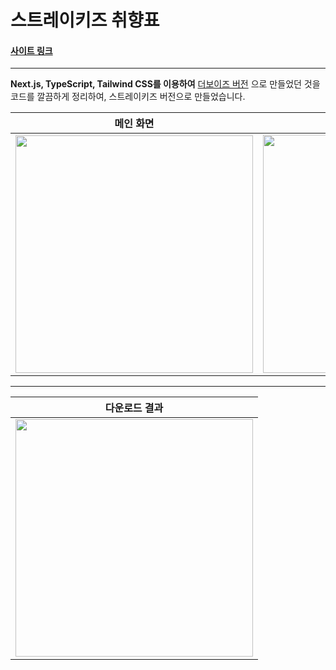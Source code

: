 # 스트레이키즈 취향표

#### [사이트 링크](https://skz-style.vercel.app/)

---

**Next.js, TypeScript, Tailwind CSS를 이용하여** [더보이즈 버전](https://github.com/DevvTyga/tbz-style) 으로 만들었던 것을 코드를 깔끔하게 정리하여, 스트레이키즈 버전으로 만들었습니다.

| 메인 화면                                      | 9문항 버전                                     |
| ---------------------------------------------- | ---------------------------------------------- |
| <img width="380" alt="" src="https://github.com/KupOfTea/skz-style/assets/63589031/eabc6c4f-1fd7-4ad3-a94e-362a9897dc53"> | <img width="381" alt="" src="https://github.com/KupOfTea/skz-style/assets/63589031/b1d78df8-5bae-42fc-8738-c442ae98489f"> |

---

| 다운로드 결과                          |
| -------------------------------------- |
| <img width="380" alt="" src="https://github.com/KupOfTea/skz-style/assets/63589031/0ae16fb2-fcb1-4dfa-95ee-1b2da9a5af3a"> |
